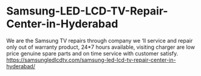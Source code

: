# Samsung-LED-LCD-TV-Repair-Center-in-Hyderabad
We are the Samsung TV repairs  through company we ‘ll service and repair only out of warranty product, 24*7 hours available, visiting charger are low price genuine spare parts and on time service with customer satisfy.  https://samsungledlcdtv.com/samsung-led-lcd-tv-repair-center-in-hyderabad/
